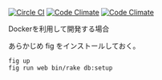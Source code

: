 [![Circle CI](https://circleci.com/gh/parkmap-h/parkmap.svg?style=svg)](https://circleci.com/gh/parkmap-h/parkmap)
[![Code Climate](https://codeclimate.com/github/parkmap-h/parkmap/badges/gpa.svg)](https://codeclimate.com/github/parkmap-h/parkmap)
[![Code Climate](https://codeclimate.com/github/parkmap-h/parkmap/badges/gpa.svg)](https://codeclimate.com/github/parkmap-h/parkmap)

Dockerを利用して開発する場合

あらかじめ fig をインストールしておく。

```
fig up
fig run web bin/rake db:setup
```
